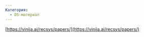 ```yaml
---
Категория:
  - DS-материал
---
```

[https://vinija.ai/recsys/papers/](https://vinija.ai/recsys/papers/)